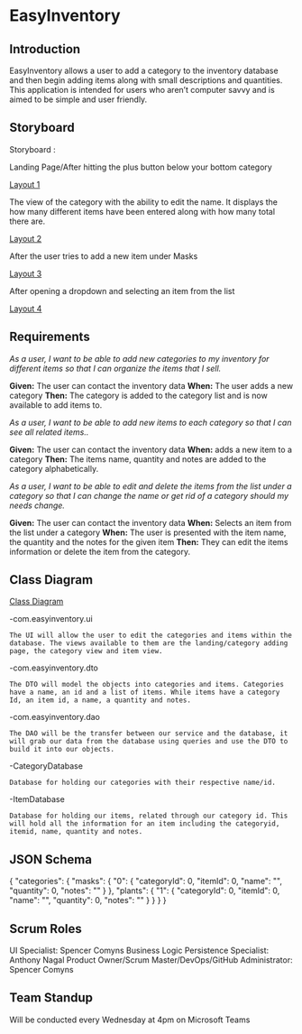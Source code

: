 # EasyInventory

## Introduction
EasyInventory allows a user to add a category to the inventory database and then begin adding items along with small descriptions and quantities. This application is intended for users who aren’t computer savvy and is aimed to be simple and user friendly.

## Storyboard
Storyboard :

Landing Page/After hitting the plus button below your bottom category

[Layout 1](https://github.com/comynssj/finalProject/issues/7)

The view of the category with the ability to edit the name. It displays the how many different items have been entered along with how many total there are.

[Layout 2](https://github.com/comynssj/finalProject/issues/7)
	
After the user tries to add a new item under Masks

[Layout 3](https://github.com/comynssj/finalProject/issues/7)
	
After opening a dropdown and selecting an item from the list

[Layout 4](https://github.com/comynssj/finalProject/issues/7)

## Requirements

*As a user, I want to be able to add new categories to my inventory for different items so that I can organize the items that I sell.*

**Given:** The user can contact the inventory data
**When:** The user adds a new category
**Then:** The category is added to the category list and is now available to add items to.

*As a user, I want to be able to add new items to each category so that I can see all related items..*

**Given:** The user can contact the inventory data
**When:** adds a new item to a category
**Then:** The items name, quantity and notes are added to the category alphabetically.

*As a user, I want to be able to edit and delete the items from the list under a category so that I can change the name or get rid of a category should my needs change.*

**Given:** The user can contact the inventory data
**When:** Selects an item from the list under a category 
**When:** The user is presented with the item name, the quantity and the notes for the given item
**Then:** They can edit the items information or delete the item from the category.

## Class Diagram 

[Class Diagram](https://github.com/comynssj/finalProject/issues/7)

-com.easyinventory.ui

	The UI will allow the user to edit the categories and items within the database. The views available to them are the landing/category adding page, the category view and item view.

-com.easyinventory.dto
	
	The DTO will model the objects into categories and items. Categories have a name, an id and a list of items. While items have a category Id, an item id, a name, a quantity and notes.

-com.easyinventory.dao
	
	The DAO will be the transfer between our service and the database, it will grab our data from the database using queries and use the DTO to build it into our objects.

-CategoryDatabase
	
	Database for holding our categories with their respective name/id.

-ItemDatabase
	
	Database for holding our items, related through our category id. This will hold all the information for an item including the categoryid, itemid, name, quantity and notes.


## JSON Schema

{
  "categories": {
    "masks": {
      "0": {
        "categoryId": 0,
        "itemId": 0,
        "name": "",
        "quantity": 0,
        "notes": ""
      }
    },
    "plants": {
      "1": {
        "categoryId": 0,
        "itemId": 0,
        "name": "",
        "quantity": 0,
        "notes": ""
      }
    }
  }
}

## Scrum Roles

UI Specialist: Spencer Comyns
Business Logic Persistence Specialist: Anthony Nagal
Product Owner/Scrum Master/DevOps/GitHub Administrator: Spencer Comyns

## Team Standup

Will be conducted every Wednesday at 4pm on Microsoft Teams


####







